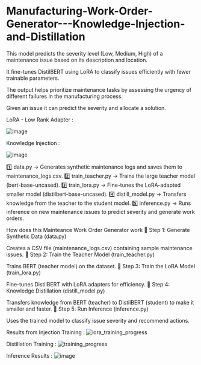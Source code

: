 # Manufacturing-Work-Order-Generator---Knowledge-Injection-and-Distillation

This model predicts the severity level (Low, Medium, High) of a maintenance issue based on its description and location.  

It fine-tunes DistilBERT using LoRA to classify issues efficiently with fewer trainable parameters.

The output helps prioritize maintenance tasks by assessing the urgency of different failures in the manufacturing process.

Given an issue it can predict the severity and allocate a solution. 

LoRA - Low Rank Adapter : 

![image](https://github.com/user-attachments/assets/5479e46d-0c09-4f1d-a69a-113a692d5a44)

Knowledge Injection : 

![image](https://github.com/user-attachments/assets/e5030935-9881-477d-84d9-fe61817e2123)

1️⃣ data.py → Generates synthetic maintenance logs and saves them to maintenance_logs.csv.
2️⃣ train_teacher.py → Trains the large teacher model (bert-base-uncased).
3️⃣ train_lora.py → Fine-tunes the LoRA-adapted smaller model (distilbert-base-uncased).
4️⃣ distill_model.py → Transfers knowledge from the teacher to the student model.
5️⃣ inference.py → Runs inference on new maintenance issues to predict severity and generate work orders.

How does this Mainteance Work Order Generator work 
🔹 Step 1: Generate Synthetic Data (data.py)

Creates a CSV file (maintenance_logs.csv) containing sample maintenance issues.
🔹 Step 2: Train the Teacher Model (train_teacher.py)

Trains BERT (teacher model) on the dataset.
🔹 Step 3: Train the LoRA Model (train_lora.py)

Fine-tunes DistilBERT with LoRA adapters for efficiency.
🔹 Step 4: Knowledge Distillation (distill_model.py)

Transfers knowledge from BERT (teacher) to DistilBERT (student) to make it smaller and faster.
🔹 Step 5: Run Inference (inference.py)

Uses the trained model to classify issue severity and recommend actions.

Results from Injection Training : 
![lora_training_progress](https://github.com/user-attachments/assets/cb12196c-4e1e-49b8-a7f8-fb1f11ce258c)

Distillation Training : 
![training_progress](https://github.com/user-attachments/assets/33faec53-0481-4eab-bd0a-f214925ff8ae)

Inference Results : 
![image](https://github.com/user-attachments/assets/8dfa4733-4118-4571-bd07-3b1a7b66a914)


